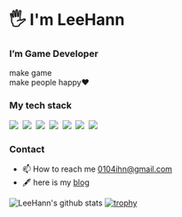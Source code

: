 <h1> 🖐 I'm LeeHann </h1>

<h3> I’m Game Developer </h3>

<p>
make game 
  <br/>
make people happy❤
</p>


<h3> My tech stack </h3>
<p> 
  <img src="https://img.shields.io/badge/C%23-239120?style=flat-square&logo=CSharp&logoColor=white"/></a>&nbsp
  <img src="https://img.shields.io/badge/C++-00599C?style=flat-square&logo=C%2B%2B&logoColor=white"/></a>&nbsp
  <img src="https://img.shields.io/badge/C-A8B9CC?style=flat-square&logo=C&logoColor=white"/></a>&nbsp
  <img src="https://img.shields.io/badge/Python-3776AB?style=flat-square&logo=Python&logoColor=white"/></a>&nbsp
  <img src="https://img.shields.io/badge/Unity-000000?style=flat-square&logo=Unity&logoColor=white"/></a>&nbsp
  <img src="https://img.shields.io/badge/Android Studio-3DDC84?style=flat-square&logo=Android Studio&logoColor=white"/></a>&nbsp
  <img src="https://img.shields.io/badge/MySQL-4479A1?style=flat-square&logo=MySQL&logoColor=white"/></a>&nbsp
</p>

<h3> Contact </h3>

* 📫 How to reach me 0104ihn@gmail.com
* 🖋 here is my <a href="https://soso-study.tistory.com">blog</a>


![LeeHann's github stats](https://github-readme-stats.vercel.app/api?username=LeeHann&show_icons=true)
[![trophy](https://github-profile-trophy.vercel.app/?username=LeeHann&row=1)](https://github.com/ryo-ma/github-profile-trophy)

<!---
LeeHann/LeeHann is a ✨ special ✨ repository because its `README.md` (this file) appears on your GitHub profile.
You can click the Preview link to take a look at your changes.
--->

